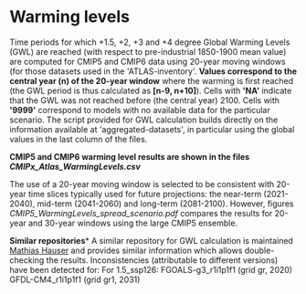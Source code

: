 # Warming levels 

Time periods for which +1.5, +2, +3 and +4 degree Global Warming Levels (GWL) are reached (with respect to pre-industrial 1850-1900 mean value) are computed for CMIP5 and CMIP6 data using 20-year moving windows (for those datasets used in the 'ATLAS-inventory'. **Values correspond to the central year (n) of the 20-year window** where the warming is first reached (the GWL period is thus calculated as **[n-9, n+10]**). Cells with **'NA'** indicate that the GWL was not reached before (the central year) 2100. Cells with **'9999'** correspond to models with no available data for the particular scenario. The script provided for GWL calculation builds directly on the information available at 'aggregated-datasets', in particular using the global values in the last column of the files.

**CMIP5 and CMIP6 warming level results are shown in the files *CMIPx_Atlas_WarmingLevels.csv***

The use of a 20-year moving window is selected to be consistent with 20-year time slices typically used for future projections: the near-term (2021-2040), mid-term (2041-2060) and long-term (2081-2100). However, figures *CMIP5_WarmingLevels_spread_scenario.pdf* compares the results for 20-year and 30-year windows using the large CMIP5 ensemble. 

**Similar repositories***
A similar repository for GWL calculation is maintained [Mathias Hauser](https://github.com/mathause/cmip_warming_levels) and provides similar information which allows double-checking the results. Inconsistencies (attributable to different versions) have been detected for: 
For 1.5_ssp126:
FGOALS-g3_r1i1p1f1 (grid gr, 2020)
GFDL-CM4_r1i1p1f1 (grid gr1, 2031)


